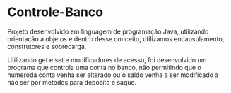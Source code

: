 # Controle-Banco
Projeto desenvolvido em linguagem de programação Java, utilizando orientação a objetos e dentro desse conceito, utilizamos encapsulamento, construtores e sobrecarga.

Utilizando get e set e modificadores de acesso, foi desenvolvido um programa que controla uma conta no banco, não permitindo que o numeroda conta venha ser alterado ou o saldo venha a ser modificado a não ser por metodos para deposito e saque.

